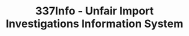 ---
bigquery: https://console.cloud.google.com/bigquery?p=patents-public-data&d=usitc_investigations&page=dataset&project=sheets-management-319211
citation: US International Trade Commission 337Info Unfair Import Investigations Information
  System
contributors: US International Trade Comission
cost: None
description: US International Trade Commission 337Info Unfair Import Investigations
  Information System contains data on investigations done under Section 337. Section
  337 declares the infringement of certain statutory intellectual property rights
  and other forms of unfair competition in import trade to be unlawful practices.
  Most Section 337 investigations involve allegations of patent or registered trademark
  infringement.
documentation: FAQ and tutorial available on the site
last_edit: Mon, 04 Apr 2022 19:10:40 GMT
location: https://pubapps2.usitc.gov/337external/
maintained_by: US International Trade Comission
schema_fields: '[''cafcAppeals'', ''id'', ''reportingRequirements'', ''ouiiAttorney'',
  ''investigationType'', ''ouiiParticipation'', ''finalIdOnViolationIssue'', ''gcAttorney'',
  ''targetDate'', ''patentNumbers'', ''endDateMarkmanHearing'', ''lastUpdated'', ''patentNumber'',
  ''teoProceedingInvolved'', ''finalDetViolation'', ''startDateMarkmanHearing'', ''docketNo'',
  ''finalDetNoViolation'', ''htsNumbers'', ''dateComplaintFiled'', ''actualEndDateEvidHear'',
  ''currentActiveALJ'', ''finalIdOnViolationDue'', ''teoIdIssueDate'', ''scheduledEndDateEvidHear'',
  ''investigationNo'', ''teoReliefGranted'', ''actualStartDateEvidHear'', ''issueDateOtherNonFinal'',
  ''dateCreated'', ''publication_number'', ''scheduledStartDateEvidHear'', ''respondent'',
  ''dateOfPublicationFrNotice'', ''markmanHearing'', ''investigationTermDate'', ''complainant'',
  ''title'', ''teoIdDueDate'', ''currentStatus'', ''internalRemand'', ''trademarkNumbers'',
  ''copyrightNumbers'', ''invUnfairAct'', ''aljAssigned'']'
shortname: unfair_import_investigations
tags:
- import
- legal
- trade
timeframe: 2008-2021 (prior to 2008 downloadable as a JSON file)
title: 337Info - Unfair Import Investigations Information System
uuid: 2721f5ec-e599-4890-9265-9706719fc71e
---